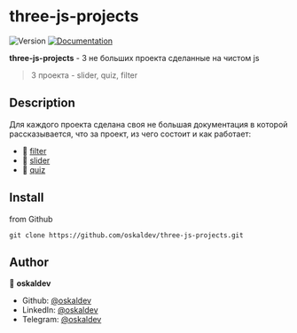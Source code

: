 # three-js-projects
<p>
  <img alt="Version" src="https://img.shields.io/badge/version-1.0.0-blue.svg?cacheSeconds=2592000" />
  <a href="https://github.com/oskaldev/random-colors#readme" target="_blank">
    <img alt="Documentation" src="https://img.shields.io/badge/documentation-yes-brightgreen.svg" />
  </a>
</p>

**three-js-projects** - 3 не больших проекта сделанные на чистом js
> 3 проекта - slider, quiz, filter

## Description
Для каждого проекта сделана своя не большая документация в которой рассказывается, что за проект, из чего состоит и как работает:
 - 📄 [filter](https://github.com/oskaldev/three-js-projects/tree/master/filter)
 - 📄 [slider](https://github.com/oskaldev/three-js-projects/tree/master/slider)
 - 📄 [quiz](https://github.com/oskaldev/three-js-projects/tree/master/quiz)

## Install
from Github
```Github
git clone https://github.com/oskaldev/three-js-projects.git
```
## Author

👤 **oskaldev**

* Github: [@oskaldev](https://github.com/oskaldev)
* LinkedIn: [@oskaldev](https://linkedin.com/in/oskaldev)
* Telegram: [@oskaldev](https://t.me/oskaldev)



